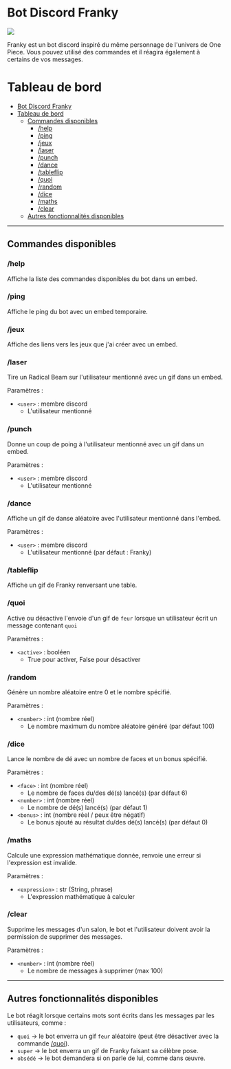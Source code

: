 # Bot Discord Franky

<img src="https://media.tenor.com/0Y_xLi0iSTwAAAAC/one-piece-franky.gif">

Franky est un bot discord inspiré du même personnage de l'univers de One Piece. Vous pouvez utilisé des commandes et il réagira également à certains de vos messages.

# Tableau de bord

- [Bot Discord Franky](#bot-discord-franky)
- [Tableau de bord](#tableau-de-bord)
  - [Commandes disponibles](#commandes-disponibles)
    - [/help](#help)
    - [/ping](#ping)
    - [/jeux](#jeux)
    - [/laser](#laser)
    - [/punch](#punch)
    - [/dance](#dance)
    - [/tableflip](#tableflip)
    - [/quoi](#quoi)
    - [/random](#random)
    - [/dice](#dice)
    - [/maths](#maths)
    - [/clear](#clear)
  - [Autres fonctionnalités disponibles](#autres-fonctionnalités-disponibles)

***

## Commandes disponibles

### /help

Affiche la liste des commandes disponibles du bot dans un embed.

### /ping

Affiche le ping du bot avec un embed temporaire.

### /jeux

Affiche des liens vers les jeux que j'ai créer avec un embed.

### /laser

Tire un Radical Beam sur l'utilisateur mentionné avec un gif dans un embed.

Paramètres : 

* `<user>` : membre discord
  * L'utilisateur mentionné

### /punch

Donne un coup de poing à l'utilisateur mentionné avec un gif dans un embed.

Paramètres :

* `<user>` : membre discord
  * L'utilisateur mentionné

### /dance

Affiche un gif de danse aléatoire avec l'utilisateur mentionné dans l'embed.

Paramètres : 

* `<user>` : membre discord
  * L'utilisateur mentionné (par défaut : Franky)

### /tableflip

Affiche un gif de Franky renversant une table.

### /quoi

Active ou désactive l'envoie d'un gif de `feur` lorsque un utilisateur écrit un message contenant `quoi`

Paramètres : 

* `<active>` : booléen 
  * True pour activer, False pour désactiver

### /random

Génère un nombre aléatoire entre 0 et le nombre spécifié.

Paramètres : 

* `<number>` : int (nombre réel)
  * Le nombre maximum du nombre aléatoire généré (par défaut 100)

### /dice

Lance le nombre de dé avec un nombre de faces et un bonus spécifié.

Paramètres : 

* `<face>` : int (nombre réel)
  * Le nombre de faces du/des dé(s) lancé(s) (par défaut 6)
* `<number>` : int (nombre réel)
  * Le nombre de dé(s) lancé(s) (par défaut 1)
* `<bonus>` : int (nombre réel / peux être négatif)
  * Le bonus ajouté au résultat du/des dé(s) lancé(s) (par défaut 0)

### /maths

Calcule une expression mathématique donnée, renvoie une erreur si l'expression est invalide.

Paramètres : 

* `<expression>` : str (String, phrase)
  * L'expression mathématique à calculer

### /clear

Supprime les messages d'un salon, le bot et l'utilisateur doivent avoir la permission de supprimer des messages.

Paramètres : 

* `<number>` : int (nombre réel)
  * Le nombre de messages à supprimer (max 100)

***

## Autres fonctionnalités disponibles

Le bot réagit  lorsque certains mots sont écrits dans les messages par les utilisateurs, comme :

* `quoi` -> le bot enverra un gif `feur` aléatoire (peut être désactiver avec la commande [/quoi](#quoi)).
* `super` -> le bot enverra un gif de Franky faisant sa célèbre pose.
* `obsédé` -> le bot demandera si on parle de lui, comme dans œuvre. 

